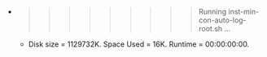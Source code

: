 * >>>>>>>>> Running inst-min-con-auto-log-root.sh ...
  * Disk size = 1129732K. Space Used = 16K. Runtime = 00:00:00:00.
